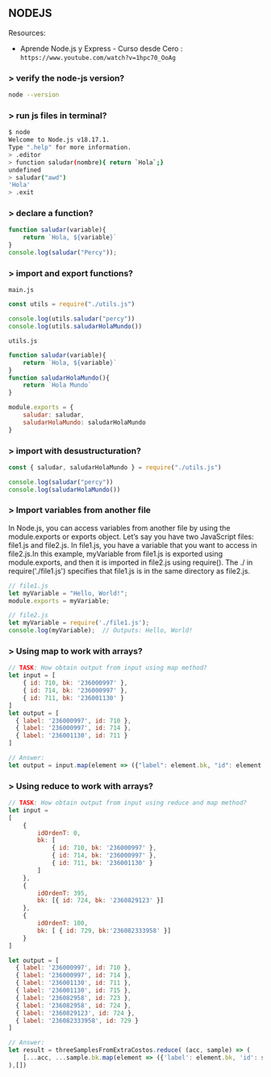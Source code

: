 ## NODEJS

Resources:
-  Aprende Node.js y Express - Curso desde Cero : `https://www.youtube.com/watch?v=1hpc70_OoAg`

### > verify the node-js version?
```bash
node --version
```

### > run js files in terminal?
```bash
$ node
Welcome to Node.js v18.17.1.
Type ".help" for more information.
> .editor
> function saludar(nombre){ return `Hola`;}
undefined
> saludar("awd")
'Hola'
> .exit
```

### > declare a function?

```js
function saludar(variable){
    return `Hola, ${variable}`
}
console.log(saludar("Percy"));
```

### > import and export functions?

`main.js`
```js
const utils = require("./utils.js")

console.log(utils.saludar("percy"))
console.log(utils.saludarHolaMundo())
```

`utils.js`
```js
function saludar(variable){
    return `Hola, ${variable}`
}
function saludarHolaMundo(){
    return `Hola Mundo`
}

module.exports = {
    saludar: saludar,
    saludarHolaMundo: saludarHolaMundo
}
```

### > import with desustructuration?
```js
const { saludar, saludarHolaMundo } = require("./utils.js")

console.log(saludar("percy"))
console.log(saludarHolaMundo())
```

### > Import variables from another file
In Node.js, you can access variables from another file by using the module.exports or exports object. Let’s say you have two JavaScript files: file1.js and file2.js. In file1.js, you have a variable that you want to access in file2.js.In this example, myVariable from file1.js is exported using module.exports, and then it is imported in file2.js using require(). The ./ in require('./file1.js') specifies that file1.js is in the same directory as file2.js.

```js
// file1.js
let myVariable = "Hello, World!";
module.exports = myVariable;
```

```js
// file2.js
let myVariable = require('./file1.js');
console.log(myVariable);  // Outputs: Hello, World!
```
### > Using map to work with arrays?

```js
// TASK: How obtain output from input using map method?
let input = [
    { id: 710, bk: '236000997' },
    { id: 714, bk: '236000997' },
    { id: 711, bk: '236001130' }
]
let output = [
  { label: '236000997', id: 710 },
  { label: '236000997', id: 714 },
  { label: '236001130', id: 711 }
]

// Answer:
let output = input.map(element => ({"label": element.bk, "id": element.id}))
```

### > Using reduce to work with arrays?



```js
// TASK: How obtain output from input using reduce and map method?
let input = 
[
    {
        idOrdenT: 0,
        bk: [
            { id: 710, bk: '236000997' },
            { id: 714, bk: '236000997' },
            { id: 711, bk: '236001130' }
        ]
    },
    {
        idOrdenT: 395,
        bk: [{ id: 724, bk: '2360829123' }]
    },
    {
        idOrdenT: 100,
        bk: [ { id: 729, bk:'236082333958' }]
    }
]

let output = [
  { label: '236000997', id: 710 },
  { label: '236000997', id: 714 },
  { label: '236001130', id: 711 },
  { label: '236001130', id: 715 },
  { label: '236082958', id: 723 },
  { label: '236082958', id: 724 },
  { label: '2360829123', id: 724 },
  { label: '236082333958', id: 729 }
]

// Answer:
let result = threeSamplesFromExtraCostos.reduce( (acc, sample) => (
    [...acc, ...sample.bk.map(element => ({'label': element.bk, 'id': sample.idOrenT}))]
),[])

```